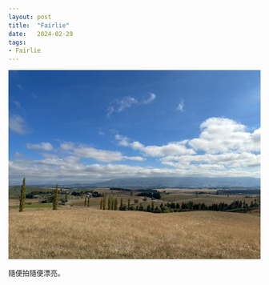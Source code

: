 ```yaml
---
layout: post
title:  "Fairlie"
date:   2024-02-29
tags:
- Fairlie
---
```

![Fairlie](/media/2024-02-29-Fairlie.jpeg)

隨便拍隨便漂亮。